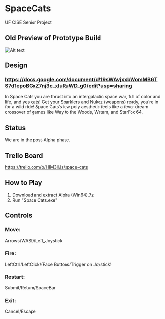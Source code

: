 # SpaceCats
UF CISE Senior Project

## Old Preview of Prototype Build
![Alt text](spaceCats.gif?raw=true "Title")

## Design
### https://docs.google.com/document/d/19sWAvjxxbWomMB6TS7d1epoBGxZ7nj3c_xIuRuWD_g0/edit?usp=sharing
In Space Cats you are thrust into an intergalactic space war, full of color and life, and yes cats! Get your Sparklers and Nukez (weapons) ready, you’re in for a wild ride! Space Cats’s low poly aesthetic feels like a fever dream crossover of games like Way to the Woods, Watam, and StarFox 64. 

## Status
We are in the post-Alpha phase.

## Trello Board
https://trello.com/b/HlM3llJs/space-cats

## How to Play
1. Download and extract Alpha (Win64).7z
2. Run "Space Cats.exe"

## Controls
### Move: 
Arrows/WASD/Left_Joystick
### Fire: 
LeftCtrl/LeftClick/(Face Buttons/Trigger on Joystick)
### Restart:
Submit/Return/SpaceBar
### Exit:
Cancel/Escape
